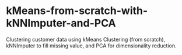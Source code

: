 # kMeans-from-scratch-with-kNNImputer-and-PCA
Clustering customer data using kMeans Clustering (from scratch), kNNImputer to fill missing value, and PCA for dimensionality reduction.
